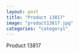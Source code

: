 ```yaml
---
layout: post
title: "Product 13817"
image: "product13817.jpg"
categories: "category1"
---
```

Product 13817
